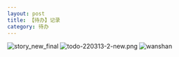 ```yaml
---
layout: post
title: 【待办】记录
category: 待办
---
```

![story_new_final](http://r8s97vm6g.hd-bkt.clouddn.com/img/story_new_final.png)
![todo-220313-2-new.png](http://r8s97vm6g.hd-bkt.clouddn.com/img/todo-220315.png)
![wanshan](http://r8s97vm6g.hd-bkt.clouddn.com/img/wanshan.png)

  





